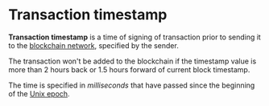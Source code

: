 # Transaction timestamp

**Transaction timestamp** is a time of signing of transaction prior to sending it to the [blockchain network](/en/blockchain/blockchain-network), specified by the sender.

The transaction won't be added to the blockchain if the timestamp value is more than 2 hours back or 1.5 hours forward of current block timestamp.

The time is specified in _milliseconds_ that have passed since the beginning of the [Unix epoch](https://en.wikipedia.org/wiki/Unix_time).
